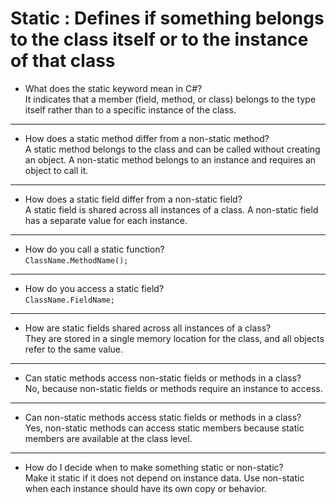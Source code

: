 # Static : Defines if something belongs to the class itself or to the instance of that class

- What does the static keyword mean in C#?  
It indicates that a member (field, method, or class) belongs to the type itself rather than to a specific instance of the class.

---

- How does a static method differ from a non-static method?  
A static method belongs to the class and can be called without creating an object.
A non-static method belongs to an instance and requires an object to call it.

---

- How does a static field differ from a non-static field?  
A static field is shared across all instances of a class.
A non-static field has a separate value for each instance.

---

- How do you call a static function?  
`ClassName.MethodName();`

---

- How do you access a static field?  
`ClassName.FieldName;`

---

- How are static fields shared across all instances of a class?  
They are stored in a single memory location for the class, and all objects refer to the same value.

---

- Can static methods access non-static fields or methods in a class?  
No, because non-static fields or methods require an instance to access.

---

- Can non-static methods access static fields or methods in a class?  
Yes, non-static methods can access static members because static members are available at the class level.

---

- How do I decide when to make something static or non-static?  
Make it static if it does not depend on instance data.
Use non-static when each instance should have its own copy or behavior.
